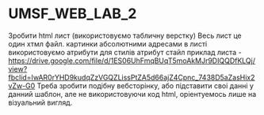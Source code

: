 # UMSF_WEB_LAB_2
Зробити html лист (використовуємо табличну верстку)
Весь лист це один хтмл файл. картинки абсолютними адресами в листі використовуємо атрибути для стилів атрибут стайл
приклад листа - https://drive.google.com/file/d/1ES06UhFmqBUqT5moAkMJr9DIQQDfKLQj/view?fbclid=IwAR0rYHD9kudqZzVGQZLissPtZA5d66ajZ4Cpnc_7438D5aZasHix2vZw-G0
Треба зробити подібну вебсторінку, або підставити своі данні у данний шаблон, але не використовуючи код html, оріентуемось лише на візуальний вигляд.
